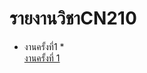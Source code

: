 # รายงานวิชาCN210
* งานครั้งที่1
  *<br>[งานครั้งที่ 1](https://www.youtube.com/watch?v=uxKd0FtUXx8&t=9s)
